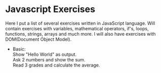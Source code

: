 # Javascript Exercises
Here I put a list of several exercises written in JavaScript language.
Will contain exercises with variables, mathematical operators, if's, loops, functions, strings, arrays and much more. I will also have exercises with DOM(Document Object Model).

- Basic:  
    Show "Hello World" as output.  
    Ask 2 numbers and show the sum.  
    Read 3 grades and calculate the average.  
